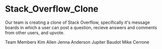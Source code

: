 # Stack_Overflow_Clone

Our team is creating a clone of Stack Overflow, specifically it's message boards in which a user can post a question, recieve answers and comments from other users, and upvote.  


Team Members
Kim Allen
Jenna Anderson
Jupiter Baudot
Mike Cerrone
